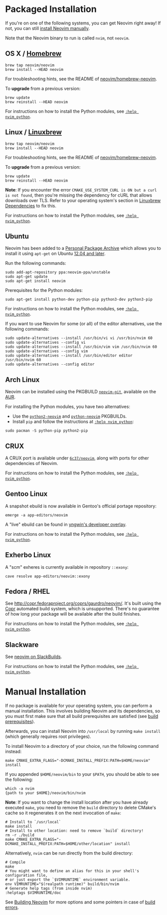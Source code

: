 # Packaged Installation

If you're on one of the following systems, you can get Neovim right away!
If not, you can still [install Neovim manually](#manual-installation).

Note that the Neovim binary to run is called `nvim`, not `neovim`.

## OS X / [Homebrew](http://brew.sh)

```
brew tap neovim/neovim
brew install --HEAD neovim
```

For troubleshooting hints, see the README of [neovim/homebrew-neovim](https://github.com/neovim/homebrew-neovim).

To **upgrade** from a previous version:

```
brew update
brew reinstall --HEAD neovim
```

For instructions on how to install the Python modules, see [`:help nvim_python`](http://neovim.io/doc/user/nvim_python.html).

## Linux / [Linuxbrew](http://brew.sh/linuxbrew/)

```
brew tap neovim/neovim
brew install --HEAD neovim
```

For troubleshooting hints, see the README of [neovim/homebrew-neovim](https://github.com/neovim/homebrew-neovim).

To **upgrade** from a previous version:

```
brew update
brew reinstall --HEAD neovim
```

**Note**: If you encounter the error `CMAKE_USE_SYSTEM_CURL is ON but a curl is not found`, then you're missing the dependency for cURL that allows downloads over TLS. Refer to your operating system's section in [Linuxbrew Dependencies](https://github.com/Homebrew/linuxbrew#dependencies) to fix this.

For instructions on how to install the Python modules, see [`:help nvim_python`](http://neovim.io/doc/user/nvim_python.html).

## Ubuntu

Neovim has been added to a [Personal Package Archive](https://launchpad.net/~neovim-ppa/+archive/ubuntu/unstable) which allows you to install it using `apt-get` on Ubuntu [12.04 and later](https://wiki.ubuntu.com/Releases).

Run the following commands:

```
sudo add-apt-repository ppa:neovim-ppa/unstable
sudo apt-get update
sudo apt-get install neovim
```

Prerequisites for the Python modules:

```
sudo apt-get install python-dev python-pip python3-dev python3-pip
```

For instructions on how to install the Python modules, see [`:help nvim_python`](http://neovim.io/doc/user/nvim_python.html).

If you want to use Neovim for some (or all) of the editor alternatives, use the following commands:

```
sudo update-alternatives --install /usr/bin/vi vi /usr/bin/nvim 60
sudo update-alternatives --config vi
sudo update-alternatives --install /usr/bin/vim vim /usr/bin/nvim 60
sudo update-alternatives --config vim
sudo update-alternatives --install /usr/bin/editor editor /usr/bin/nvim 60
sudo update-alternatives --config editor
```

## Arch Linux

Neovim can be installed using the PKGBUILD [`neovim-git`](https://aur.archlinux.org/packages/neovim-git), available on the [AUR](https://wiki.archlinux.org/index.php/Arch_User_Repository).

For installing the Python modules, you have two alternatives:

 * Use the [`python2-neovim`](https://aur.archlinux.org/packages/python2-neovim) and [`python-neovim`](https://aur.archlinux.org/packages/python-neovim) PKGBUILDs.
 * Install `pip` and follow the instructions at [`:help nvim_python`](http://neovim.io/doc/user/nvim_python.html):

```
sudo pacman -S python-pip python2-pip
```

## CRUX

A CRUX port is available under [`6c37/neovim`](https://github.com/6c37/crux-ports), along with ports for other dependencies of Neovim.

For instructions on how to install the Python modules, see [`:help nvim_python`](http://neovim.io/doc/user/nvim_python.html).

## Gentoo Linux

A snapshot ebuild is now available in Gentoo's official portage repository:

```
emerge -a app-editors/neovim
```

A "live" ebuild can be found in [yngwin's developer overlay](http://cgit.gentooexperimental.org/dev/yngwin.git/tree/app-editors/neovim).

For instructions on how to install the Python modules, see [`:help nvim_python`](http://neovim.io/doc/user/nvim_python.html).

## Exherbo Linux

A "scm" exheres is currently available in repository `::exony`:

```
cave resolve app-editors/neovim::exony
```

## Fedora / RHEL

See http://copr.fedoraproject.org/coprs/gaurdro/neovim/. It's built using the [Copr](https://copr.fedoraproject.org/) automated build system, which is unsupported. There's no guarantee of how long your package will be available after the build finishes.

For instructions on how to install the Python modules, see [`:help nvim_python`](http://neovim.io/doc/user/nvim_python.html).

## Slackware

See [neovim on SlackBuilds](http://slackbuilds.org/apps/neovim/).

For instructions on how to install the Python modules, see [`:help nvim_python`](http://neovim.io/doc/user/nvim_python.html).

# Manual Installation

If no package is available for your operating system, you can perform a manual installation. This involves building Neovim and its dependencies, so you must first make sure that all build prerequisites are satisfied (see [build prerequisites](Building-Neovim#build-prerequisites)).

Afterwards, you can install Neovim into `/usr/local` by running `make install` (which generally requires root privileges).

To install Neovim to a directory of your choice, run the following command instead:

```
make CMAKE_EXTRA_FLAGS="-DCMAKE_INSTALL_PREFIX:PATH=$HOME/neovim" install
```

If you appended `$HOME/neovim/bin` to your `$PATH`, you should be able to see the following:

```
which -a nvim
{path to your $HOME}/neovim/bin/nvim
```

**Note**: If you want to change the install location after you have already executed `make`, you need to remove the `build` directory to delete CMake's cache so it regenerates it on the next invocation of `make`:

```
# Install to `/usr/local`
make install
# Install to other location: need to remove `build` directory!
rm -r ./build
make CMAKE_EXTRA_FLAGS="-DCMAKE_INSTALL_PREFIX:PATH=$HOME/other/location" install
```

Alternatively, `nvim` can be run directly from the build directory:

```
# Compile
make
# You might want to define an alias for this in your shell's configuration file,
# or just export the `$VIMRUNTIME` environment variable.
env VIMRUNTIME="$(realpath runtime)" build/bin/nvim
# Generate help tags (from inside nvim)
:helptags $VIMRUNTIME/doc
```

See [Building Neovim](Building-Neovim) for more options and some pointers in case of [build errors](Troubleshooting#build-issues).
